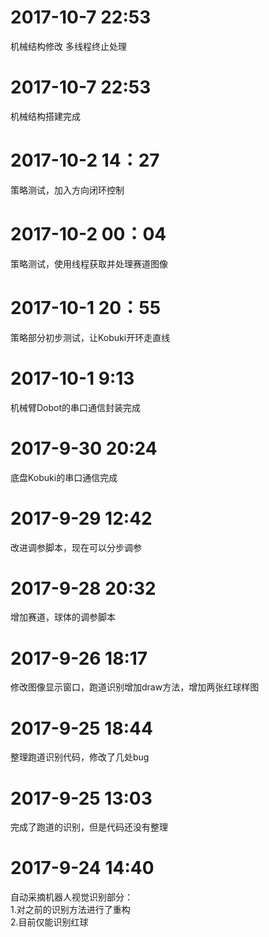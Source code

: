 <html>
<body>
<h1>2017-10-7 22:53</h1>
<p>机械结构修改 多线程终止处理</p>
<h1>2017-10-7 22:53</h1>
<p>机械结构搭建完成</p>
<h1>2017-10-2 14：27</h1>
<p>策略测试，加入方向闭环控制</p>
<h1>2017-10-2 00：04</h1>
<p>策略测试，使用线程获取并处理赛道图像</p>
<h1>2017-10-1 20：55</h1>
<p>策略部分初步测试，让Kobuki开环走直线</p>
<h1>2017-10-1 9:13</h1>
<p>机械臂Dobot的串口通信封装完成</p>
<h1>2017-9-30 20:24</h1>
<p>底盘Kobuki的串口通信完成</p>
<h1>2017-9-29 12:42</h1>
<p>改进调参脚本，现在可以分步调参</p>
<h1>2017-9-28 20:32</h1>
<p>增加赛道，球体的调参脚本</p>
<h1>2017-9-26 18:17</h1>
<p>修改图像显示窗口，跑道识别增加draw方法，增加两张红球样图</p>
<h1>2017-9-25 18:44</h1>
<p>整理跑道识别代码，修改了几处bug</p>
<h1>2017-9-25 13:03</h1>
<p>完成了跑道的识别，但是代码还没有整理</p>
<h1>2017-9-24 14:40</h1>
<p>
自动采摘机器人视觉识别部分：<br />
1.对之前的识别方法进行了重构<br />
2.目前仅能识别红球<br />
</p>
</body>
</html>
